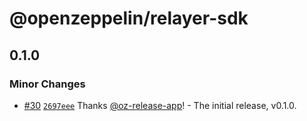 # @openzeppelin/relayer-sdk

## 0.1.0

### Minor Changes

- [#30](https://github.com/OpenZeppelin/openzeppelin-relayer-sdk/pull/30) [`2697eee`](https://github.com/OpenZeppelin/openzeppelin-relayer-sdk/commit/2697eeef0e5e216244cf60d059584907d96d8e60) Thanks [@oz-release-app](https://github.com/apps/oz-release-app)! - The initial release, v0.1.0.
